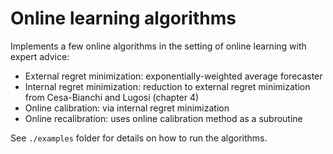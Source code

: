 Online learning algorithms
==========================

Implements a few online algorithms in the setting of online learning with expert advice:

* External regret minimization: exponentially-weighted average forecaster
* Internal regret minimization: reduction to external regret minimization from Cesa-Bianchi and Lugosi (chapter 4)
* Online calibration: via internal regret minimization
* Online recalibration: uses online calibration method as a subroutine

See `./examples` folder for details on how to run the algorithms.
